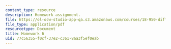 ```yaml
---
content_type: resource
description: Homework assignment.
file: https://ol-ocw-studio-app-qa.s3.amazonaws.com/courses/18-950-differential-geometry-fall-2008/77c56355f0cf37e2c3618aa3f5ef0eab_homework6.pdf
file_type: application/pdf
resourcetype: Document
title: Homework 6
uid: 77c56355-f0cf-37e2-c361-8aa3f5ef0eab
---
```


